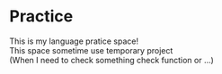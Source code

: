 # Practice

This is my language pratice space!  
This space sometime use temporary project  
(When I need to check something check function or ...)